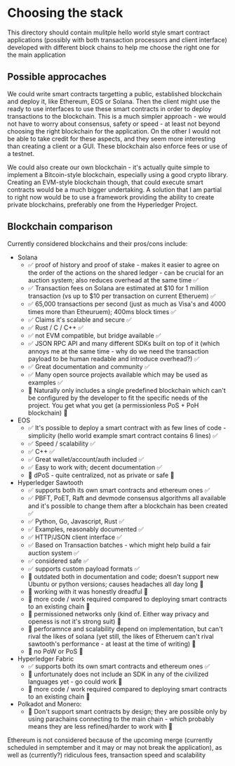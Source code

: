 # Choosing the stack

This directory should contain mulitple hello world style smart contract applications (possibly with both transaction processors and client interface) developed with different block chains to help me choose the right one for the main application

## Possible approcaches

We could write smart contracts targetting a public, established blockchain and deploy it, like Ethereum, EOS or Solana. Then the client might use the ready to use interfaces to use these smart contracts in order to deploy transactions to the blockchain. This is a much simpler approach - we would not have to worry about consensus, safety or speed - at least not beyond choosing the right blockchain for the application. On the other I would not be able to take credit for these aspects, and they seem more interesting than creating a client or a GUI. These blockchain also enforce fees or use of a testnet.

We could also create our own blockchain - it's actually quite simple to implement a Bitcoin-style blockchain, especially using a good crypto library. Creating an EVM-style blockchain though, that could execute smart contracts would be a much bigger undertaking. A solution that I am partial to right now would be to use a framework providing the ability to create private blockchains, preferably one from the Hyperledger Project.

## Blockchain comparison

Currently considered blockchains and their pros/cons include:
<ul>
    <li>Solana
        <ul>
            <li> ✅ proof of history and proof of stake - makes it easier to agree on the order of the actions on the shared ledger - can be crucial for an auction system; also reduces overhead at the same time ✅ </li>
            <li> ✅ Transaction fees on Solana are estimated at $10 for 1 million transaction (vs up to $10 per transaction on current Etheruem) ✅ </li>
            <li> ✅ 65,000 transactions per second (just as much as Visa's and 4000 times more than Etheuruem); 400ms block times ✅ </li>
            <li> ✅ Claims it's scalable and secure ✅ </li>
            <li> ✅ Rust / C / C++ ✅ </li>
            <li> ✅ not EVM compatible, but bridge available ✅ </li>
            <li> ✅ JSON RPC API and many different SDKs built on top of it (which annoys me at the same time - why do we need the transaction payload to be human readable and introduce overhead?) ✅ </li>
            <li> ✅ Great documentation and community ✅ </li>
            <li> ✅ Many open source projects available which may be used as examples ✅ </li>
            <li> 🔴 Naturally only includes a single predefined blockchain which can't be configured by the developer to fit the specific needs of the project. You get what you get (a permissionless PoS + PoH blockchain) 🔴 </li>
        </ul>
    </li>
    <li>EOS
        <ul>
            <li> ✅ It's possible to deploy a smart contract with as few lines of code - simplicity (hello world example smart contract contains 6 lines) ✅ </li>
            <li> ✅ Speed / scalability ✅ </li>
            <li> ✅ C++ ✅ </li>
            <li> ✅ Great wallet/account/auth included ✅ </li>
            <li> ✅ Easy to work with; decent documentation ✅ </li>
            <li> 🔴 dPoS - quite centralized, not as private or safe 🔴 </li>
        </ul>
    </li>
    <li>Hyperledger Sawtooth
        <ul>
            <li> ✅ supports both its own smart contracts and ethereum ones ✅ </li>
            <li> ✅ PBFT, PoET, Raft and devmode consensus algorithms all available and it's possible to change them after a blockchain has been created ✅ </li>
            <li> ✅ Python, Go, Javascript, Rust ✅ </li>
            <li> ✅ Examples, reasonably documented ✅ </li>
            <li> ✅ HTTP/JSON client interface ✅ </li>
            <li> ✅ Based on Transaction batches - which might help build a fair auction system ✅ </li>
            <li> ✅ considered safe ✅ </li>
            <li> ✅ supports custom payload formats ✅ </li>
            <li> 🔴 outdated both in documentation and code; doesn't support new Ubuntu or python versions; causes headaches all day long 🔴 </li>
            <li> 🔴 working with it was honestly dreadful 🔴 </li>
            <li> 🔴 more code / work required compared to deploying smart contracts to an existing chain 🔴 </li>
            <li> 🔴 permissioned networks only (kind of. Either way privacy and openess is not it's strong suit) 🔴 </li>
            <li> 🔴 perforamnce and scalability depend on implementation, but can't rival the likes of solana (yet still, the likes of Etheruem can't rival sawtooth's performance - at least at the time of writing) 🔴 </li>
            <li> 🔴 no PoW or PoS 🔴 </li>
        </ul>
    </li>
    <li> Hyperledger Fabric
        <ul>
            <li> ✅ supports both its own smart contracts and ethereum ones ✅ </li>
            <li> 🔴 unfortunately does not include an SDK in any of the civilized languages yet - go could work 🔴 </li>
            <li> 🔴 more code / work required compared to deploying smart contracts to an existing chain 🔴 </li>
        </ul>
    </li>
        <li>Polkadot and Monero:
        <ul>
            <li> 🔴 Don't support smart contracts by design; they are possible only by using parachains connecting to the main chain - which probably means they are less refined/harder to work with 🔴 </li>
        </ul>
    </li>

</ul>

Ethereum is not considered because of the upcoming merge (currently scheduled in semptember and it may or may not break the application), as well as (currently?) ridiculous fees, transaction speed and scalability
